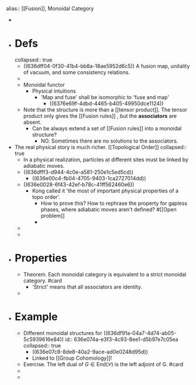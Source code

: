 alias:: [[Fusion]], Monoidal Category

-
- # Defs
  collapsed:: true
	- ((636dff04-0f30-41b4-bb8a-18ae5952d6c5))
	  A fusion map, unitality of vacuum, and some consistency relations.
	-
	- Monoidal functor
		- Physical intuitions
			- 'Map and fuse' shall be isomorphic to 'fuse and map'
				- ((6376e69f-4dbd-4465-b405-49950dce1124))
	- Note that the structure is more than a [[tensor product]]. The tensor product only gives the [[Fusion rules]] , but the **associators** are absent.
		- Can be always extend a set of [[Fusion rules]] into a monoidal structure?
			- NO. Sometimes there are no solutions to the associators.
- The real physical story is much richer. [[Topological Order]]
  collapsed:: true
	- In a physical realization, particles at different sites must be linked by adiabatic moves.
	- ((636dfff3-d944-4c0e-a581-250e1c5ed5cd))
		- ((636e00c4-fb04-4705-9403-1ca2727014dd))
	- ((636e0028-6f43-42ef-b78c-41ff562460e6))
		- Kong called it 'the most of important physical properties of a topo order'.
			- How to prove this? How to rephrase the property for gapless phases, where adiabatic moves aren't defined? #[[Open problem]]
			-
	-
	-
- # Properties
	- Theorem. Each monoidal category is equivalent to a strict monoidal category. #card
		- 'Strict' means that all associators are identity.
	-
- # Example
	- Different monoidal structures for ((636df91a-04a7-4d74-ab05-5c5939616e84))
	  id:: 636e074a-e3f3-4c93-8ee1-d5b97e7c05ea
	  collapsed:: true
		- ((636e07c8-8de8-40a2-9ace-ad0e0248d95d))
		- Linked to [[Group Cohomology]]!
	- Exercise. The left dual of $G\in \mathrm{End}(\mathcal{C})$ is the left adjoint of G. #card
	-
	-